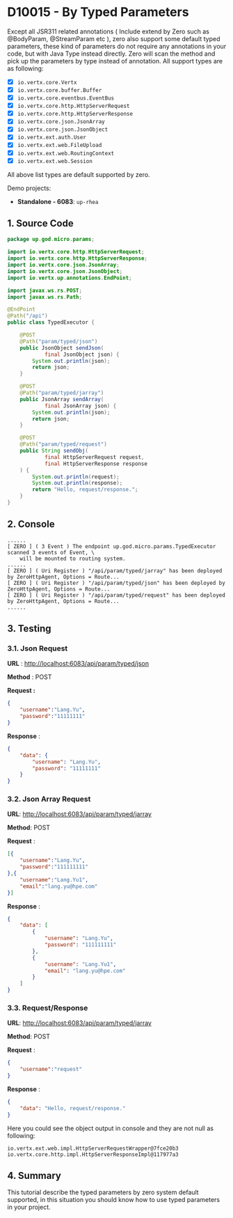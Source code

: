 # D10015 - By Typed Parameters

Except all JSR311 related annotations \( Include extend by Zero such as @BodyParam, @StreamParam etc \), zero also
support some default typed parameters, these kind of parameters do not require any annotations in your code, but with
Java Type instead directly. Zero will scan the method and pick up the parameters by type instead of annotation. All
support types are as following:

* [x] `io.vertx.core.Vertx`
* [x] `io.vertx.core.buffer.Buffer`
* [x] `io.vertx.core.eventbus.EventBus`
* [x] `io.vertx.core.http.HttpServerRequest`
* [x] `io.vertx.core.http.HttpServerResponse`
* [x] `io.vertx.core.json.JsonArray`
* [x] `io.vertx.core.json.JsonObject`
* [x] `io.vertx.ext.auth.User`
* [x] `io.vertx.ext.web.FileUpload`
* [x] `io.vertx.ext.web.RoutingContext`
* [x] `io.vertx.ext.web.Session`

All above list types are default supported by zero.

Demo projects:

* **Standalone - 6083**: `up-rhea`

## 1. Source Code

```java
package up.god.micro.params;

import io.vertx.core.http.HttpServerRequest;
import io.vertx.core.http.HttpServerResponse;
import io.vertx.core.json.JsonArray;
import io.vertx.core.json.JsonObject;
import io.vertx.up.annotations.EndPoint;

import javax.ws.rs.POST;
import javax.ws.rs.Path;

@EndPoint
@Path("/api")
public class TypedExecutor {

    @POST
    @Path("param/typed/json")
    public JsonObject sendJson(
            final JsonObject json) {
        System.out.println(json);
        return json;
    }

    @POST
    @Path("param/typed/jarray")
    public JsonArray sendArray(
            final JsonArray json) {
        System.out.println(json);
        return json;
    }

    @POST
    @Path("param/typed/request")
    public String sendObj(
            final HttpServerRequest request,
            final HttpServerResponse response
    ) {
        System.out.println(request);
        System.out.println(response);
        return "Hello, request/response.";
    }
}
```

## 2. Console

```shell
......
[ ZERO ] ( 3 Event ) The endpoint up.god.micro.params.TypedExecutor scanned 3 events of Event, \
    will be mounted to routing system.
......
[ ZERO ] ( Uri Register ) "/api/param/typed/jarray" has been deployed by ZeroHttpAgent, Options = Route...
[ ZERO ] ( Uri Register ) "/api/param/typed/json" has been deployed by ZeroHttpAgent, Options = Route...
[ ZERO ] ( Uri Register ) "/api/param/typed/request" has been deployed by ZeroHttpAgent, Options = Route...
......
```

## 3. Testing

### 3.1. Json Request

**URL** : [http://localhost:6083/api/param/typed/json](http://localhost:6083/api/param/typed/json)

**Method** : POST

**Request :**

```json
{
    "username":"Lang.Yu",
    "password":"11111111"
}
```

**Response** :

```json
{
    "data": {
        "username": "Lang.Yu",
        "password": "11111111"
    }
}
```

### 3.2. Json Array Request

**URL**: [http://localhost:6083/api/param/typed/jarray](http://localhost:6083/api/param/typed/jarray)

**Method**: POST

**Request** :

```json
[{
    "username":"Lang.Yu",
    "password":"111111111"
},{
    "username":"Lang.Yu1",
    "email":"lang.yu@hpe.com"
}]
```

**Response** :

```json
{
    "data": [
        {
            "username": "Lang.Yu",
            "password": "111111111"
        },
        {
            "username": "Lang.Yu1",
            "email": "lang.yu@hpe.com"
        }
    ]
}
```

### 3.3. Request/Response

**URL**: [http://localhost:6083/api/param/typed/jarray](http://localhost:6083/api/param/typed/jarray)

**Method**: POST

**Request** :

```json
{
    "username":"request"
}
```

**Response** :

```json
{
    "data": "Hello, request/response."
}
```

Here you could see the object output in console and they are not null as following:

```shell
io.vertx.ext.web.impl.HttpServerRequestWrapper@7fce20b3
io.vertx.core.http.impl.HttpServerResponseImpl@117977a3
```

## 4. Summary

This tutorial describe the typed parameters by zero system default supported, in this situation you should know how to
use typed parameters in your project.

